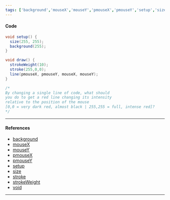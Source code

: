 ```yaml
---
tags: ['background','mouseX','mouseY','pmouseX','pmouseY','setup','size','stroke','strokeWeight','void']  
---
```


#### Code

``` java
void setup() {
  size(255, 255);
  background(255);
}

void draw() {
  strokeWeight(10);
  stroke(255,0,0);
  line(pmouseX, pmouseY, mouseX, mouseY);
}

/*
By changing a single line of code, what should
you do to get a red line changing its intensity
relative to the position of the mouse
[0,0 = very dark red, almost black | 255,255 = full, intense red]?
*/

```

---

#### References

- [background](https://processing.org/reference/background_.html)
- [mouseX](https://processing.org/reference/mouseX.html)
- [mouseY](https://processing.org/reference/mouseY.html)
- [pmouseX](https://processing.org/reference/pmouseX.html)
- [pmouseY](https://processing.org/reference/pmouseY.html)
- [setup](https://processing.org/reference/setup_.html)
- [size](https://processing.org/reference/size_.html)
- [stroke](https://processing.org/reference/stroke_.html)
- [strokeWeight](https://processing.org/reference/strokeWeight_.html)
- [void](https://processing.org/reference/void.html)
---
